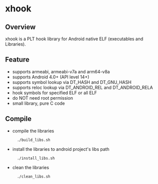 xhook
=====


Overview
--------

xhook is a PLT hook library for Android native ELF (executables and Libraries).


Feature
-------

* supports armeabi, armeabi-v7a and arm64-v8a
* supports Android 4.0+ (API level 14+)
* supports symbol lookup via DT_HASH and DT_GNU_HASH
* supports reloc lookup via DT_ANDROID_REL and DT_ANDROID_RELA
* hook symbols for specified ELF or all ELF
* do NOT need root permission
* small library, pure C code


Compile
-------

* compile the libraries

        ./build_libs.sh

* install the libraries to android project's libs path

        ./install_libs.sh

* clean the libraries

        ./clean_libs.sh
